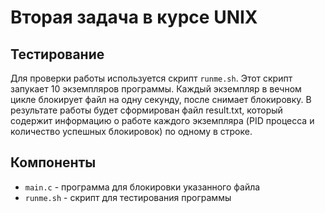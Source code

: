 # Вторая задача в курсе UNIX

## Тестирование

Для проверки работы используется скрипт `runme.sh`. 
Этот скрипт запукает 10 экземпляров программы. Каждый экземпляр в вечном цикле блокирует файл на одну секунду, после снимает блокировку.
В результате работы будет сформирован файл result.txt, который содержит информацию о работе каждого экземпляра (PID процесса и количество успешных блокировок) по одному в строке.


## Компоненты

- `main.c` - программа для блокировки указанного файла
- `runme.sh` - скрипт для тестирования программы
